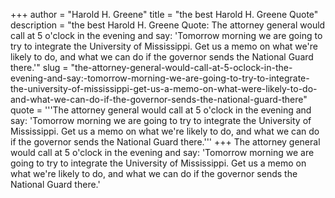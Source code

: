 +++
author = "Harold H. Greene"
title = "the best Harold H. Greene Quote"
description = "the best Harold H. Greene Quote: The attorney general would call at 5 o'clock in the evening and say: 'Tomorrow morning we are going to try to integrate the University of Mississippi. Get us a memo on what we're likely to do, and what we can do if the governor sends the National Guard there.'"
slug = "the-attorney-general-would-call-at-5-oclock-in-the-evening-and-say:-tomorrow-morning-we-are-going-to-try-to-integrate-the-university-of-mississippi-get-us-a-memo-on-what-were-likely-to-do-and-what-we-can-do-if-the-governor-sends-the-national-guard-there"
quote = '''The attorney general would call at 5 o'clock in the evening and say: 'Tomorrow morning we are going to try to integrate the University of Mississippi. Get us a memo on what we're likely to do, and what we can do if the governor sends the National Guard there.'''
+++
The attorney general would call at 5 o'clock in the evening and say: 'Tomorrow morning we are going to try to integrate the University of Mississippi. Get us a memo on what we're likely to do, and what we can do if the governor sends the National Guard there.'
